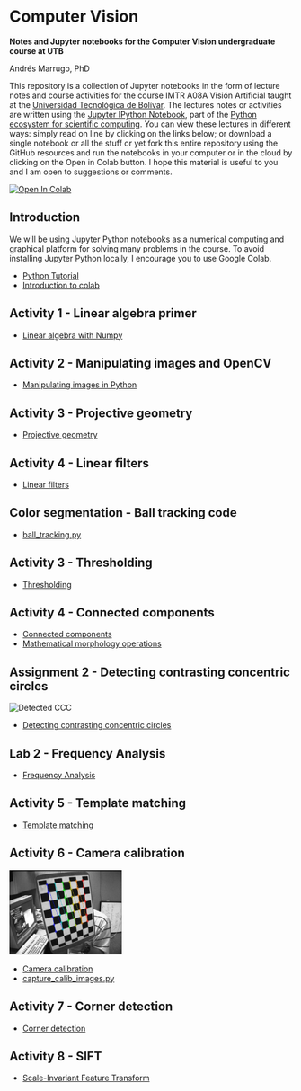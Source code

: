 Computer Vision
===

**Notes and Jupyter notebooks for the Computer Vision undergraduate course at UTB**

Andrés Marrugo, PhD


This repository is a collection of Jupyter notebooks in the form of lecture notes and course activities for the course IMTR A08A Visión Artificial taught at the [Universidad Tecnológica de Bolívar](http://www.utb.edu.co/). The lectures notes or activities are written using the [Jupyter IPython Notebook](https://jupyter.org/), part of the [Python ecosystem for scientific computing]( http://scipy.org/ ). You can view these lectures in different ways: simply read on line by clicking on the links below; or download a single notebook or all the stuff or yet fork this entire repository using the GitHub resources and run the notebooks in your computer or in the cloud by clicking on the Open in Colab button. I hope this material is useful to you and I am open to suggestions or comments.

[![Open In Colab](https://colab.research.google.com/assets/colab-badge.svg)](https://colab.research.google.com/github/agmarrugo/computer-vision-utb/blob/main/README.ipynb)


Introduction
------------

We will be using Jupyter Python notebooks as a numerical computing and graphical platform for solving many problems in the course. To avoid installing Jupyter Python locally, I encourage you to use Google Colab. 

- [Python Tutorial](https://colab.research.google.com/github/cs231n/cs231n.github.io/blob/master/python-colab.ipynb)
- [Introduction to colab](https://colab.research.google.com/notebooks/welcome.ipynb)

## Activity 1 - Linear algebra primer

- [Linear algebra with Numpy](https://github.com/agmarrugo/computer-vision-utb/blob/main/notebooks/00_Linear_algebra_with_Numpy.ipynb)

## Activity 2 - Manipulating images and OpenCV

- [Manipulating images in Python](https://github.com/agmarrugo/computer-vision-utb/blob/main/notebooks/01_Image_Processing_in_Python_Final.ipynb)

## Activity 3 - Projective geometry

- [Projective geometry](http://nbviewer.ipython.org/github/agmarrugo/computer-vision-utb/blob/main/notebooks/assignment_01_computer_vision.ipynb)

## Activity 4 - Linear filters

- [Linear filters](http://nbviewer.ipython.org/github/agmarrugo/computer-vision-utb/blob/main/notebooks/lab_linear_filters.ipynb)

## Color segmentation - Ball tracking code

- [ball_tracking.py](https://github.com/agmarrugo/computer-vision-utb/blob/main/code/ball_tracking.py)

## Activity 3 - Thresholding 

- [Thresholding](http://nbviewer.ipython.org/github/agmarrugo/computer-vision-utb/blob/main/notebooks/04_thresholding_images_computer_vision.ipynb)

## Activity 4 - Connected components

- [Connected components](http://nbviewer.ipython.org/github/agmarrugo/computer-vision-utb/blob/main/notebooks/connected_components_images_computer_vision.ipynb)  
- [Mathematical morphology operations](https://docs.opencv.org/4.5.1/d9/d61/tutorial_py_morphological_ops.html)

## Assignment 2 - Detecting contrasting concentric circles

<!-- ![Detected CCC.](https://github.com/agmarrugo/computer-vision-utb/raw/main/figures/detected_cc.gif) -->

<img src="https://github.com/agmarrugo/computer-vision-utb/raw/main/figures/detected_cc.gif" alt="Detected CCC" width="200"/>

- [Detecting contrasting concentric circles](http://nbviewer.ipython.org/github/agmarrugo/computer-vision-utb/blob/main/notebooks/oneccc_detection_assignment.ipynb)

## Lab 2 - Frequency Analysis

- [Frequency Analysis](http://nbviewer.ipython.org/github/agmarrugo/computer-vision-utb/blob/main/notebooks/fft2_analysis.ipynb)

## Activity 5 - Template matching

- [Template matching](http://nbviewer.ipython.org/github/agmarrugo/computer-vision-utb/blob/main/notebooks/template_matching.ipynb)

## Activity 6 - Camera calibration

<img src="https://github.com/agmarrugo/computer-vision-utb/raw/main/figures/camera-calibration.gif" alt="Camera calibration" width="200"/>

- [Camera calibration](http://nbviewer.ipython.org/github/agmarrugo/computer-vision-utb/blob/main/notebooks/camera_calibration.ipynb)
- [capture_calib_images.py](https://github.com/agmarrugo/computer-vision-utb/blob/main/code/capture_calib_images.py)

## Activity 7 - Corner detection

- [Corner detection](http://nbviewer.ipython.org/github/agmarrugo/computer-vision-utb/blob/main/notebooks/corner_detection.ipynb)

## Activity 8 - SIFT

- [Scale-Invariant Feature Transform](http://nbviewer.ipython.org/github/agmarrugo/computer-vision-utb/blob/main/notebooks/sift.ipynb)
